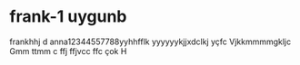 # frank-1 uygunb
frankhhj  d
anna12344557788yyhhfflk
yyyyyykjjxdclkj
yçfc
Vjkkmmmmgkljc
Gmm
ttmm c ffj
  ffjvcc
  ffc
çok 
H
